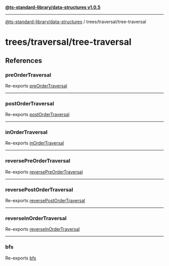 [**@ts-standard-library/data-structures v1.0.5**](../../../README.md)

***

[@ts-standard-library/data-structures](../../../modules.md) / trees/traversal/tree-traversal

# trees/traversal/tree-traversal

## References

### preOrderTraversal

Re-exports [preOrderTraversal](functions/preOrderTraversal.md)

***

### postOrderTraversal

Re-exports [postOrderTraversal](functions/postOrderTraversal.md)

***

### inOrderTraversal

Re-exports [inOrderTraversal](functions/inOrderTraversal.md)

***

### reversePreOrderTraversal

Re-exports [reversePreOrderTraversal](functions/reversePreOrderTraversal.md)

***

### reversePostOrderTraversal

Re-exports [reversePostOrderTraversal](functions/reversePostOrderTraversal.md)

***

### reverseInOrderTraversal

Re-exports [reverseInOrderTraversal](functions/reverseInOrderTraversal.md)

***

### bfs

Re-exports [bfs](functions/bfs.md)
